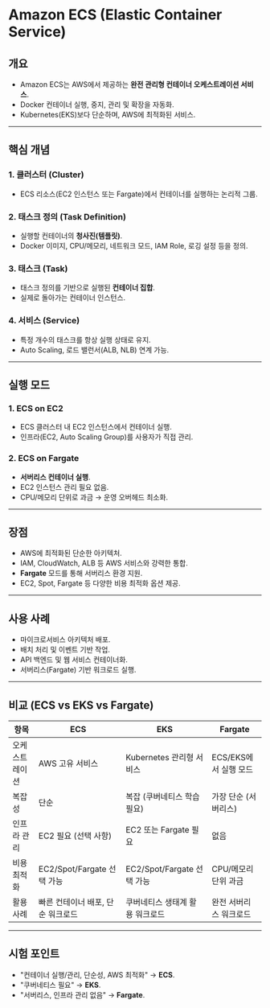 # Amazon ECS (Elastic Container Service)

## 개요
- Amazon ECS는 AWS에서 제공하는 **완전 관리형 컨테이너 오케스트레이션 서비스**.
- Docker 컨테이너 실행, 중지, 관리 및 확장을 자동화.
- Kubernetes(EKS)보다 단순하며, AWS에 최적화된 서비스.

---

## 핵심 개념

### 1. 클러스터 (Cluster)
- ECS 리소스(EC2 인스턴스 또는 Fargate)에서 컨테이너를 실행하는 논리적 그룹.

### 2. 태스크 정의 (Task Definition)
- 실행할 컨테이너의 **청사진(템플릿)**.
- Docker 이미지, CPU/메모리, 네트워크 모드, IAM Role, 로깅 설정 등을 정의.

### 3. 태스크 (Task)
- 태스크 정의를 기반으로 실행된 **컨테이너 집합**.
- 실제로 돌아가는 컨테이너 인스턴스.

### 4. 서비스 (Service)
- 특정 개수의 태스크를 항상 실행 상태로 유지.
- Auto Scaling, 로드 밸런서(ALB, NLB) 연계 가능.

---

## 실행 모드

### 1. ECS on EC2
- ECS 클러스터 내 EC2 인스턴스에서 컨테이너 실행.
- 인프라(EC2, Auto Scaling Group)를 사용자가 직접 관리.

### 2. ECS on Fargate
- **서버리스 컨테이너 실행**.
- EC2 인스턴스 관리 필요 없음.
- CPU/메모리 단위로 과금 → 운영 오버헤드 최소화.

---

## 장점
- AWS에 최적화된 단순한 아키텍처.
- IAM, CloudWatch, ALB 등 AWS 서비스와 강력한 통합.
- **Fargate** 모드를 통해 서버리스 환경 지원.
- EC2, Spot, Fargate 등 다양한 비용 최적화 옵션 제공.

---

## 사용 사례
- 마이크로서비스 아키텍처 배포.
- 배치 처리 및 이벤트 기반 작업.
- API 백엔드 및 웹 서비스 컨테이너화.
- 서버리스(Fargate) 기반 워크로드 실행.

---

## 비교 (ECS vs EKS vs Fargate)
| 항목          | ECS                           | EKS                               | Fargate                     |
|---------------|-------------------------------|-----------------------------------|------------------------------|
| 오케스트레이션 | AWS 고유 서비스               | Kubernetes 관리형 서비스           | ECS/EKS에서 실행 모드       |
| 복잡성        | 단순                          | 복잡 (쿠버네티스 학습 필요)        | 가장 단순 (서버리스)        |
| 인프라 관리    | EC2 필요 (선택 사항)          | EC2 또는 Fargate 필요              | 없음                         |
| 비용 최적화    | EC2/Spot/Fargate 선택 가능     | EC2/Spot/Fargate 선택 가능         | CPU/메모리 단위 과금        |
| 활용 사례      | 빠른 컨테이너 배포, 단순 워크로드 | 쿠버네티스 생태계 활용 워크로드     | 완전 서버리스 워크로드       |

---

## 시험 포인트
- "컨테이너 실행/관리, 단순성, AWS 최적화" → **ECS**.  
- "쿠버네티스 필요" → **EKS**.  
- "서버리스, 인프라 관리 없음" → **Fargate**.  
